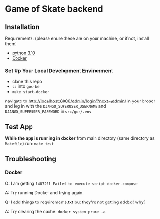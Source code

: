 # Game of Skate backend

## Installation
Requirements:
(please enure these are on your machine, or if not, install them)
 - [python 3.10](https://www.python.org/psf/)
 - [Docker](https://docs.docker.com/get-docker/)

### Set Up Your Local Development Environment
 - clone this repo
 - `cd` into `gos-be`
 - `make start-docker`

navigate to [http://localhost:8000/admin/login/?next=/admin/](http://localhost:8000/admin/login/?next=/admin/) in your broser and log in with the `DJANGO_SUPERUSER_USERNAME` and `DJANGO_SUPERUSER_PASSWORD` in 
`src/gos/.env`

## Test App
**While the app is running in docker** from main directory (same directory as `Makefile`) run:
`make test`


## Troubleshooting

### Docker

Q: I am getting `[48720] Failed to execute script docker-compose`

A: Try running Docker and trying again.


Q: I add things to requirements.txt but they're not getting added! why?

A: Try clearing the cache: `docker system prune -a`
